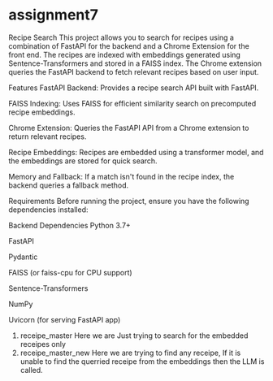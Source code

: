 # assignment7
Recipe Search
This project allows you to search for recipes using a combination of FastAPI for the backend and a Chrome Extension for the front end. The recipes are indexed with embeddings generated using Sentence-Transformers and stored in a FAISS index. The Chrome extension queries the FastAPI backend to fetch relevant recipes based on user input.

Features
FastAPI Backend: Provides a recipe search API built with FastAPI.

FAISS Indexing: Uses FAISS for efficient similarity search on precomputed recipe embeddings.

Chrome Extension: Queries the FastAPI API from a Chrome extension to return relevant recipes.

Recipe Embeddings: Recipes are embedded using a transformer model, and the embeddings are stored for quick search.

Memory and Fallback: If a match isn't found in the recipe index, the backend queries a fallback method.

Requirements
Before running the project, ensure you have the following dependencies installed:

Backend Dependencies
Python 3.7+

FastAPI

Pydantic

FAISS (or faiss-cpu for CPU support)

Sentence-Transformers

NumPy

Uvicorn (for serving FastAPI app)

1. receipe_master
   Here we are Just trying to search for the embedded receipes only
3. receipe_master_new
   Here we are trying to find any receipe, If it is unable to find the querried receipe from the embeddings then the LLM is called.

